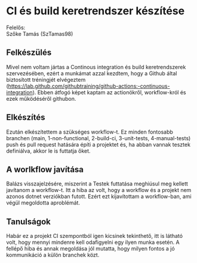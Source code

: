 # CI és build keretrendszer készítése

Felelős:  
Szőke Tamás (SzTamas98)

## Felkészülés
Mivel nem voltam jártas a Continous integration és build keretrendszerek szervezésében, ezért a munkámat azzal kezdtem, hogy a Github által biztosított tréningjét elvégeztem (https://lab.github.com/githubtraining/github-actions:-continuous-integration). Ebben átfogó képet kaptam az actionökről, workflow-król és ezek működéséről githubon.

## Elkészítés

Ezután elkészítettem a szükséges workflow-t. Ez minden fontosabb branchen (main, 1-non-functional, 2-build-ci, 3-unit-tests, 4-manual-tests) push és pull request hatására építi a projektet és, ha abban vannak tesztek definiálva, akkor le is futtatja őket.

## A worlkflow javítása

Balázs visszajelzésére, miszerint a Testek futtatása meghiúsul meg kellett javítanom a workflow-t. Itt a hiba az volt, hogy a workflow és a projekt nem azonos dotnet verziókban futott. Ezért ezt kijavítottam a workflow-ban, ami végül megoldotta  aproblémát.

## Tanulságok

Habár ez a projekt CI szempontból igen kicsinek tekinthető, itt is látható volt, hogy mennyi mindenre kell odafigyelni egy ilyen munka esetén. A fellépő hiba és annak megoldása jól mutatta, hogy milyen fontos a jó kommunikáció a külön branchek közt.